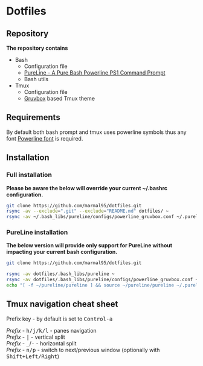 # Dotfiles

## Repository

**The repository contains**
- Bash
    - Configuration file
    - [PureLine - A Pure Bash Powerline PS1 Command Prompt](https://github.com/marmal95/dotfiles/tree/master/.bash_libs/pureline)
    - Bash utils
- Tmux
    - Configuration file
    - [Gruvbox](https://github.com/morhetz/gruvbox) based Tmux theme


## Requirements
By default both bash prompt and tmux uses powerline symbols thus any font [Powerline font](https://github.com/powerline/fonts) is required.


## Installation

### Full installation

**Please be aware the below will override your current ~/.bashrc configuration.**

```sh
git clone https://github.com/marmal95/dotfiles.git 
rsync -av --exclude=".git" --exclude="README.md" dotfiles/ ~
rsync -av ~/.bash_libs/pureline/configs/powerline_gruvbox.conf ~/.pureline.conf
```

### PureLine installation

**The below version will provide only support for PureLine without impacting your current bash configuration.**

```sh
git clone https://github.com/marmal95/dotfiles.git 

rsync -av dotfiles/.bash_libs/pureline ~   
rsync -av dotfiles/.bash_libs/pureline/configs/powerline_gruvbox.conf ~/.pureline.conf
echo "[ -f ~/pureline/pureline ] && source ~/pureline/pureline ~/.pureline.conf" >> ~/.bashrc
```

## Tmux navigation cheat sheet

Prefix key - by default is set to <kbd>Control-a</kbd>

<i>Prefix</i> - <kbd>h/j/k/l</kbd> - panes navigation  
<i>Prefix</i> - <kbd>|</kbd> - vertical split  
<i>Prefix</i> - <kbd>_</kbd>/<kbd>-</kbd> - horizontal split  
<i>Prefix</i> - <kbd>n/p</kbd> - switch to next/previous window (optionally with <kbd>Shift+Left/Right</kbd>)
